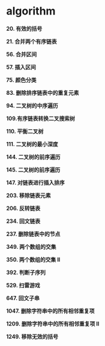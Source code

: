 # algorithm
**20. 有效的括号**

**21. 合并两个有序链表**

**56. 合并区间**

**57. 插入区间**

**75. 颜色分类**

**83. 删除排序链表中的重复元素**

**94. 二叉树的中序遍历**

**109.有序链表转换二叉搜索树**

**110. 平衡二叉树**

**111. 二叉树的最小深度**

**144. 二叉树的前序遍历**

**145. 二叉树的前序遍历**

**147. 对链表进行插入排序**

**203. 移除链表元素**

**206. 反转链表**

**234. 回文链表**

**237. 删除链表中的节点**

**349. 两个数组的交集**

**350. 两个数组的交集 II**

**392. 判断子序列**

**529. 扫雷游戏**

**647. 回文子串**

**1047. 删除字符串中的所有相邻重复项**

**1209. 删除字符串中的所有相邻重复项 II**

**1249. 移除无效的括号**
